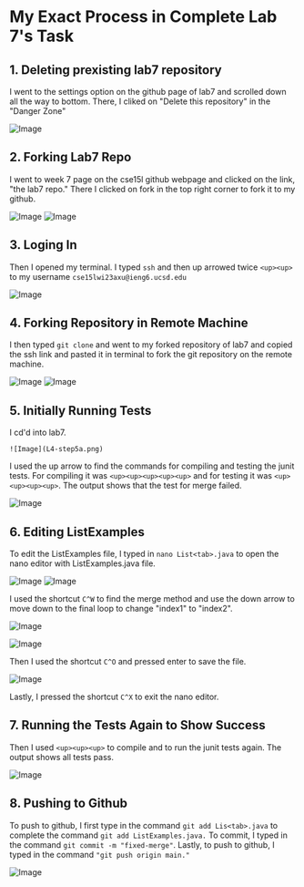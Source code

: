 
# My Exact Process in Complete Lab 7's Task

## 1. Deleting prexisting lab7 repository

I went to the settings option on the github page of lab7 and scrolled down all the way to bottom. There, I cliked
on "Delete this repository" in the "Danger Zone"


![Image](L4-step1.png)

## 2. Forking Lab7 Repo

I went to week 7 page on the cse15l github webpage and clicked on the link, "the lab7 repo." There I clicked on fork in the top right corner to fork it to my github.

![Image](L4-step2b.png)
![Image](L4-step2c.png)

## 3. Loging In

Then I opened my terminal. I typed `ssh` and then up arrowed twice `<up><up>` to my username `cse15lwi23axu@ieng6.ucsd.edu`

![Image](L4-step3.png)
  
## 4. Forking Repository in Remote Machine
  
  I then typed `git clone` and went to my forked repository of lab7 and copied the ssh link and pasted it in terminal to fork the git repository on the remote machine.
  
 ![Image](L4-step4.png)
 ![Image](L4-step4b.png)

## 5. Initially Running Tests
  
  I cd'd into lab7. 
  
  
    ![Image](L4-step5a.png)
  
  
  I used the up arrow to find the commands for compiling and testing the junit tests. For compiling it was `<up><up><up><up><up>` and for testing it was `<up><up><up><up>`.
The output shows that the test for merge failed.
  
  
   ![Image](L4-step5b.png)



## 6. Editing ListExamples 
  
 To edit the ListExamples file, I typed in `nano List<tab>.java` to open the nano editor with ListExamples.java file. 
  
   ![Image](L4-step6a.png)
   ![Image](L4-step6b.png)
  
  
I used the shortcut `C^W` to find the merge method and use the down arrow
to move down to the final loop to change "index1" to "index2".
  

  
   ![Image](L4-step6c.png)
  
   ![Image](L4-step6d.png)
  
Then I used the shortcut `C^O` and pressed enter to save the file. 
   
  ![Image](L4-step6e.png)
  
Lastly, I pressed the shortcut `C^X` to exit the nano editor.

## 7. Running the Tests Again to Show Success

Then I used `<up><up><up>` to compile and <up><up><up> to run the junit tests again. The output shows all tests pass.
 
    
   ![Image](L4-step7.png)

## 8. Pushing to Github
  
  To push to github, I first type in the command `git add Lis<tab>.java` to complete the command `git add ListExamples.java.` To commit, I typed in the command
`git commit -m "fixed-merge"`. Lastly, to push to github, I typed in the command `"git push origin main."`
  
    
   ![Image](L4-step8.png)
